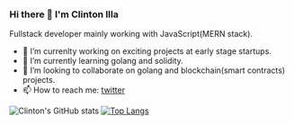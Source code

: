 ### Hi there 👋 I'm Clinton Illa
 Fullstack developer mainly working with JavaScript(MERN stack).
- 🔭 I’m currenlty working on exciting projects at early stage startups.
- 🌱 I’m currently learning golang and solidity.
- 👯 I’m looking to collaborate on golang and blockchain(smart contracts) projects.
- 📫 How to reach me: [twitter](https://twitter.com/clish_illa)

![Clinton's GitHub stats](https://github-readme-stats.vercel.app/api?username=anuraghazra&show_icons=true&theme=gruvbox)
[![Top Langs](https://github-readme-stats.vercel.app/api/top-langs/?username=anuraghazra)](https://github.com/anuraghazra/github-readme-stats)


